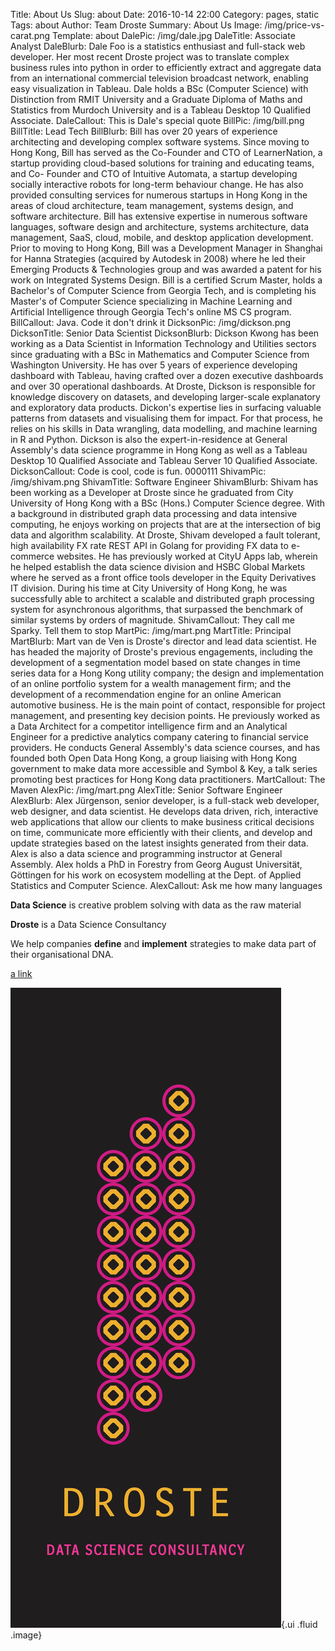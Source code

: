 Title: About Us
Slug: about
Date: 2016-10-14 22:00
Category: pages, static
Tags: about
Author: Team Droste 
Summary: About Us
Image: /img/price-vs-carat.png
Template: about
DalePic: /img/dale.jpg
DaleTitle: Associate Analyst
DaleBlurb: Dale Foo is a statistics enthusiast and full-stack web developer. Her most recent Droste project was to translate complex business rules into python in order to efficiently extract and aggregate data from an international commercial television broadcast network, enabling easy visualization in Tableau. Dale holds a BSc (Computer Science) with Distinction from RMIT University and a Graduate Diploma of Maths and Statistics from Murdoch University and is a Tableau Desktop 10 Qualified Associate.
DaleCallout: This is Dale's special quote
BillPic: /img/bill.png
BillTitle: Lead Tech
BillBlurb: Bill has over 20 years of experience architecting and developing complex software systems. Since moving to Hong Kong, Bill has served as the Co-Founder and CTO of LearnerNation, a startup providing cloud-based solutions for training and educating teams, and Co- Founder and CTO of Intuitive Automata, a startup developing socially interactive robots for long-term behaviour change. He has also provided consulting services for numerous startups in Hong Kong in the areas of cloud architecture, team management, systems design, and software architecture. Bill has extensive expertise in numerous software languages, software design and architecture, systems architecture, data management, SaaS, cloud, mobile, and desktop application development. Prior to moving to Hong Kong, Bill was a Development Manager in Shanghai for Hanna Strategies (acquired by Autodesk in 2008) where he led their Emerging Products & Technologies group and was awarded a patent for his work on Integrated Systems Design. Bill is a certified Scrum Master, holds a Bachelor's of Computer Science from Georgia Tech, and is completing his Master's of Computer Science specializing in Machine Learning and Artificial Intelligence through Georgia Tech's online MS CS program.
BillCallout: Java. Code it don't drink it
DicksonPic: /img/dickson.png
DicksonTitle: Senior Data Scientist
DicksonBlurb: Dickson Kwong has been working as a Data Scientist in Information Technology and Utilities sectors since graduating with a BSc in Mathematics and Computer Science from Washington University. He has over 5 years of experience developing dashboard with Tableau, having crafted over a dozen executive dashboards and over 30 operational dashboards. At Droste, Dickson is responsible for knowledge discovery on datasets, and developing larger-scale explanatory and exploratory data products. Dickon's expertise lies in surfacing valuable patterns from datasets and visualising them for impact. For that process, he relies on his skills in Data wrangling, data modelling, and machine learning in R and Python. Dickson is also the expert-in-residence at General Assembly's data science programme in Hong Kong as well as a Tableau Desktop 10 Qualified Associate and Tableau Server 10 Qualified Associate.
DicksonCallout: Code is cool, code is fun. 0000111
ShivamPic: /img/shivam.png
ShivamTitle: Software Engineer
ShivamBlurb: Shivam has been working as a Developer at Droste since he graduated from City University of Hong Kong with a BSc (Hons.) Computer Science degree. With a background in distributed graph data processing and data intensive computing, he enjoys working on projects that are at the intersection of big data and algorithm scalability. At Droste, Shivam developed a fault tolerant, high availability FX rate REST API in Golang for providing FX data to e-commerce websites. He has previously worked at CityU Apps lab, wherein he helped establish the data science division and HSBC Global Markets where he served as a front office tools developer in the Equity Derivatives IT division. During his time at City University of Hong Kong, he was successfully able to architect a scalable and distributed graph processing system for asynchronous algorithms, that surpassed the benchmark of similar systems by orders of magnitude.
ShivamCallout: They call me Sparky. Tell them to stop
MartPic: /img/mart.png
MartTitle: Principal
MartBlurb: Mart van de Ven is Droste's director and lead data scientist. He has headed the majority of Droste's previous engagements, including the development of a segmentation model based on state changes in time series data for a Hong Kong utility company; the design and implementation of an online portfolio system for a wealth management firm; and the development of a recommendation engine for an online American automotive business. He is the main point of contact, responsible for project management, and presenting key decision points. He previously worked as a Data Architect for a competitor intelligence firm and an Analytical Engineer for a predictive analytics company catering to financial service providers. He conducts General Assembly's data science courses, and has founded both Open Data Hong Kong, a group liaising with Hong Kong government to make data more accessible and Symbol & Key, a talk series promoting best practices for Hong Kong data practitioners.
MartCallout: The Maven
AlexPic: /img/mart.png
AlexTitle: Senior Software Engineer
AlexBlurb: Alex Jürgenson, senior developer, is a full-stack web developer, web designer, and data scientist. He develops data driven, rich, interactive web applications that allow our clients to make business critical decisions on time, communicate more efficiently with their clients, and develop and update strategies based on the latest insights generated from their data. Alex is also a data science and programming instructor at General Assembly. Alex holds a PhD in Forestry from Georg August Universität, Göttingen for his work on ecosystem modelling at the Dept. of Applied Statistics and Computer Science.
AlexCallout: Ask me how many languages

**Data Science** is creative problem solving with data as the raw material

**Droste** is a Data Science Consultancy

We help companies **define** and **implement** strategies to make data part of their organisational DNA.

[a link](/img/price-vs-carat.png)

![alt text][logo]{.ui .fluid .image}

[logo]: /img/stripe.png "Logo"

